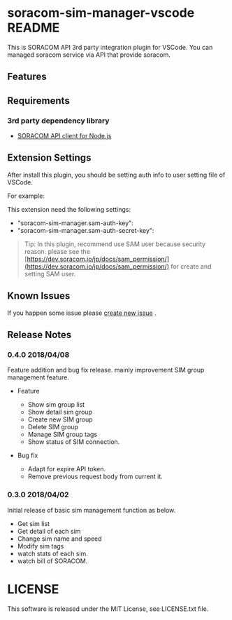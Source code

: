 # soracom-sim-manager-vscode README

This is SORACOM API 3rd party integration plugin for VSCode. You can managed soracom service via API that provide soracom.


## Features


## Requirements

### 3rd party dependency library

* [SORACOM API client for Node.js](https://github.com/tatsuyaoiw/soracom)

## Extension Settings

After install this plugin, you should be  setting auth info to user setting file of VSCode.

For example:

This extension need the following settings:

 * "soracom-sim-manager.sam-auth-key": <SAM user auth key>
 * "soracom-sim-manager.sam-auth-secret-key": <SAM user auth secret key>

> Tip: In this plugin, recommend use SAM user because security reason. please see the [https://dev.soracom.io/jp/docs/sam_permission/](https://dev.soracom.io/jp/docs/sam_permission/) for create and setting SAM user.

## Known Issues

If you happen some issue please [create new issue](https://github.com/masato-ka/soracom-sim-manager-vscodeplugin/issues/new) .

## Release Notes

### 0.4.0 2018/04/08


Feature addition and bug fix release. mainly improvement SIM group management feature.

* Feature
    * Show sim group list
    * Show detail sim group
    * Create new SIM group
    * Delete SIM group
    * Manage SIM group tags
    * Show status of SIM connection.

* Bug fix
    * Adapt for expire API token.
    * Remove previous request body from current it.

### 0.3.0 2018/04/02

Initial release of basic sim management function as below.

* Get sim list
* Get detail of each sim
* Change sim name and speed
* Modify sim tags
* watch stats of each sim.
* watch bill of SORACOM.

# LICENSE

This software is released under the MIT License, see LICENSE.txt file.

